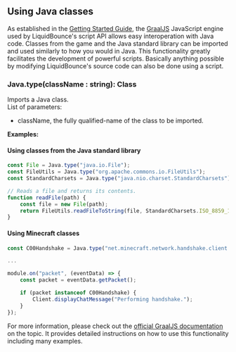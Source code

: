 ## Using Java classes
As established in the [Getting Started Guide](/docs/ScriptAPI/Getting%20Started), the [GraalJS](https://github.com/oracle/graaljs) JavaScript engine used by LiquidBounce's script API allows easy interoperation with Java code. Classes from the game and the Java standard library can be imported and used similarly to how you would in Java. This functionality greatly facilitates the development of powerful scripts. Basically anything possible by modifying LiquidBounce's source code can also be done using a script.

### Java.type(className : string): Class
Imports a Java class. <br>
List of parameters:
- className, the fully qualified-name of the class to be imported.

**Examples:**
#### Using classes from the Java standard library
```js
const File = Java.type("java.io.File");
const FileUtils = Java.type("org.apache.commons.io.FileUtils");
const StandardCharsets = Java.type("java.nio.charset.StandardCharsets");

// Reads a file and returns its contents.
function readFile(path) {
    const file = new File(path);
    return FileUtils.readFileToString(file, StandardCharsets.ISO_8859_1);
}
```

#### Using Minecraft classes
```js
const C00Handshake = Java.type("net.minecraft.network.handshake.client.C00Handshake");

...

module.on("packet", (eventData) => {
    const packet = eventData.getPacket();

    if (packet instanceof C00Handshake) {
        Client.displayChatMessage("Performing handshake.");
    }
});
```

For more information, please check out the [official GraalJS documentation](https://www.graalvm.org/latest/reference-manual/js/JavaInteroperability/#access-java-from-javascript) on the topic. It provides detailed instructions on how to use this functionality including many examples.


